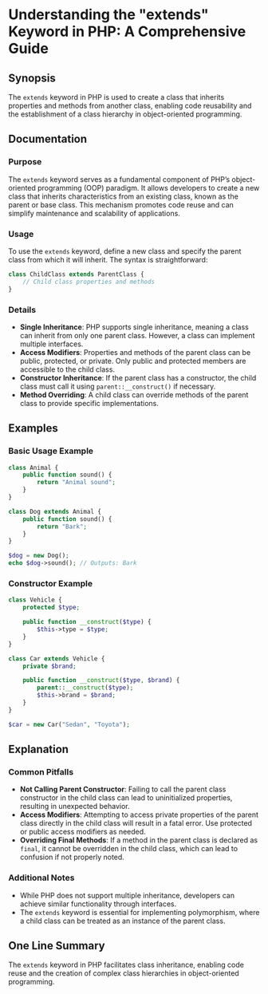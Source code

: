 <!--
Meta Description: # Understanding the "extends" Keyword in PHP: A Comprehensive Guide ## Synopsis The `extends` keyword in PHP is used to create a class that inherits p...
Meta Keywords: class, parent, extends, php, can
-->

# Understanding the "extends" Keyword in PHP: A Comprehensive Guide

## Synopsis
The `extends` keyword in PHP is used to create a class that inherits properties and methods from another class, enabling code reusability and the establishment of a class hierarchy in object-oriented programming.

## Documentation
### Purpose
The `extends` keyword serves as a fundamental component of PHP’s object-oriented programming (OOP) paradigm. It allows developers to create a new class that inherits characteristics from an existing class, known as the parent or base class. This mechanism promotes code reuse and can simplify maintenance and scalability of applications.

### Usage
To use the `extends` keyword, define a new class and specify the parent class from which it will inherit. The syntax is straightforward:

```php
class ChildClass extends ParentClass {
    // Child class properties and methods
}
```

### Details
- **Single Inheritance**: PHP supports single inheritance, meaning a class can inherit from only one parent class. However, a class can implement multiple interfaces.
- **Access Modifiers**: Properties and methods of the parent class can be public, protected, or private. Only public and protected members are accessible to the child class.
- **Constructor Inheritance**: If the parent class has a constructor, the child class must call it using `parent::__construct()` if necessary.
- **Method Overriding**: A child class can override methods of the parent class to provide specific implementations.

## Examples
### Basic Usage Example

```php
class Animal {
    public function sound() {
        return "Animal sound";
    }
}

class Dog extends Animal {
    public function sound() {
        return "Bark";
    }
}

$dog = new Dog();
echo $dog->sound(); // Outputs: Bark
```

### Constructor Example

```php
class Vehicle {
    protected $type;

    public function __construct($type) {
        $this->type = $type;
    }
}

class Car extends Vehicle {
    private $brand;

    public function __construct($type, $brand) {
        parent::__construct($type);
        $this->brand = $brand;
    }
}

$car = new Car("Sedan", "Toyota");
```

## Explanation
### Common Pitfalls
- **Not Calling Parent Constructor**: Failing to call the parent class constructor in the child class can lead to uninitialized properties, resulting in unexpected behavior.
- **Access Modifiers**: Attempting to access private properties of the parent class directly in the child class will result in a fatal error. Use protected or public access modifiers as needed.
- **Overriding Final Methods**: If a method in the parent class is declared as `final`, it cannot be overridden in the child class, which can lead to confusion if not properly noted.

### Additional Notes
- While PHP does not support multiple inheritance, developers can achieve similar functionality through interfaces.
- The `extends` keyword is essential for implementing polymorphism, where a child class can be treated as an instance of the parent class.

## One Line Summary
The `extends` keyword in PHP facilitates class inheritance, enabling code reuse and the creation of complex class hierarchies in object-oriented programming.